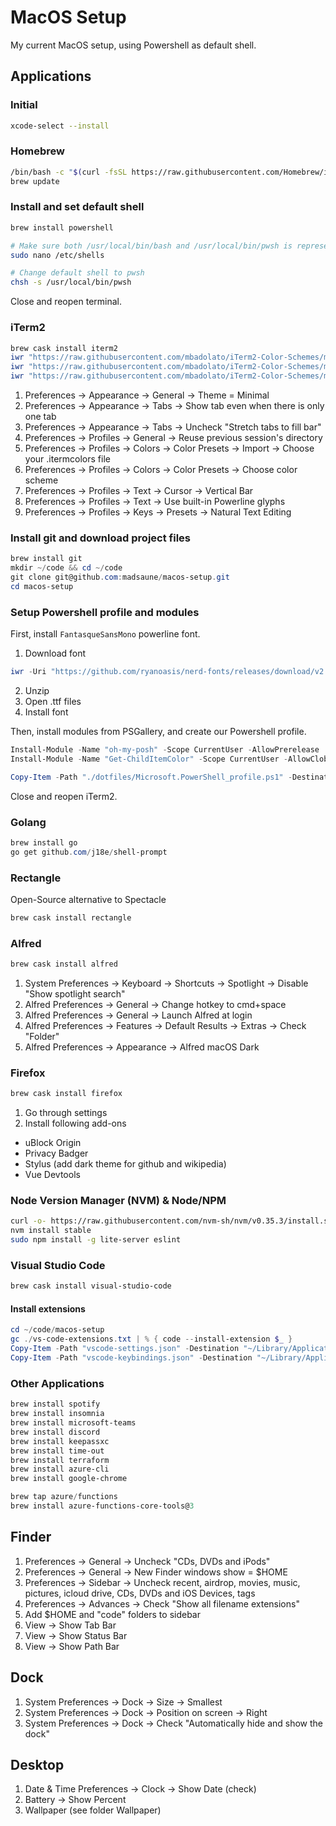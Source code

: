 # MacOS Setup

My current MacOS setup, using Powershell as default shell.

## Applications

### Initial

```bash
xcode-select --install
```

### Homebrew

```bash
/bin/bash -c "$(curl -fsSL https://raw.githubusercontent.com/Homebrew/install/master/install.sh)"
brew update
```

### Install and set default shell

```bash
brew install powershell

# Make sure both /usr/local/bin/bash and /usr/local/bin/pwsh is represented
sudo nano /etc/shells

# Change default shell to pwsh
chsh -s /usr/local/bin/pwsh
```

Close and reopen terminal.

### iTerm2

```powershell
brew cask install iterm2
iwr "https://raw.githubusercontent.com/mbadolato/iTerm2-Color-Schemes/master/schemes/Dracula%2B.itermcolors" -outfile "~/Downloads/Dracula+.itermcolors"
iwr "https://raw.githubusercontent.com/mbadolato/iTerm2-Color-Schemes/master/schemes/Gruvbox%20Dark.itermcolors" -outfile "~/Downloads/Gruvbox Dark.itermcolors"
iwr "https://raw.githubusercontent.com/mbadolato/iTerm2-Color-Schemes/master/schemes/Andromeda.itermcolors" -outfile "~/Downloads/Andromeda.itermcolors"
```

1. Preferences -> Appearance -> General -> Theme = Minimal
2. Preferences -> Appearance -> Tabs -> Show tab even when there is only one tab
2. Preferences -> Appearance -> Tabs -> Uncheck "Stretch tabs to fill bar"
3. Preferences -> Profiles -> General -> Reuse previous session's directory
4. Preferences -> Profiles -> Colors -> Color Presets -> Import -> Choose your .itermcolors file
4. Preferences -> Profiles -> Colors -> Color Presets -> Choose color scheme
5. Preferences -> Profiles -> Text -> Cursor -> Vertical Bar
6. Preferences -> Profiles -> Text -> Use built-in Powerline glyphs
7. Preferences -> Profiles -> Keys -> Presets -> Natural Text Editing


### Install git and download project files

```powershell
brew install git
mkdir ~/code && cd ~/code
git clone git@github.com:madsaune/macos-setup.git
cd macos-setup
```

### Setup Powershell profile and modules

First, install `FantasqueSansMono` powerline font.

1. Download font
  ```powershell
  iwr -Uri "https://github.com/ryanoasis/nerd-fonts/releases/download/v2.1.0/FantasqueSansMono.zip" -OutFile "~/Downloads/FantasqueSansMono.zip"
  ```
2. Unzip
3. Open .ttf files
4. Install font

Then, install modules from PSGallery, and create our Powershell profile.

```powershell
Install-Module -Name "oh-my-posh" -Scope CurrentUser -AllowPrerelease
Install-Module -Name "Get-ChildItemColor" -Scope CurrentUser -AllowClobber

Copy-Item -Path "./dotfiles/Microsoft.PowerShell_profile.ps1" -Destination $profile
```

Close and reopen iTerm2.

### Golang

```powershell
brew install go
go get github.com/j18e/shell-prompt
```

### Rectangle

Open-Source alternative to Spectacle

```powershell
brew cask install rectangle
```

### Alfred

```powershell
brew cask install alfred
```

1. System Preferences -> Keyboard -> Shortcuts -> Spotlight -> Disable "Show spotlight search"
2. Alfred Preferences -> General -> Change hotkey to cmd+space 
3. Alfred Preferences -> General -> Launch Alfred at login
4. Alfred Preferences -> Features -> Default Results -> Extras -> Check "Folder"
5. Alfred Preferences -> Appearance -> Alfred macOS Dark

### Firefox

```powershell
brew cask install firefox
```

1. Go through settings
2. Install following add-ons
  * uBlock Origin
  * Privacy Badger
  * Stylus (add dark theme for github and wikipedia)
  * Vue Devtools

### Node Version Manager (NVM) & Node/NPM

```bash
curl -o- https://raw.githubusercontent.com/nvm-sh/nvm/v0.35.3/install.sh | bash
nvm install stable
sudo npm install -g lite-server eslint
```

### Visual Studio Code

```powershell
brew cask install visual-studio-code
```

#### Install extensions

```powershell
cd ~/code/macos-setup
gc ./vs-code-extensions.txt | % { code --install-extension $_ }
Copy-Item -Path "vscode-settings.json" -Destination "~/Library/Application Support/Code/User/settings.json"
Copy-Item -Path "vscode-keybindings.json" -Destination "~/Library/Application Support/Code/User/keybindings.json"
```

### Other Applications

```powershell
brew install spotify
brew install insomnia
brew install microsoft-teams
brew install discord
brew install keepassxc
brew install time-out
brew install terraform
brew install azure-cli
brew install google-chrome

brew tap azure/functions
brew install azure-functions-core-tools@3
```

## Finder

1. Preferences -> General -> Uncheck "CDs, DVDs and iPods"
2. Preferences -> General -> New Finder windows show = $HOME
3. Preferences -> Sidebar -> Uncheck recent, airdrop, movies, music, pictures, icloud drive, CDs, DVDs and iOS Devices, tags
4. Preferences -> Advances -> Check "Show all filename extensions"
5. Add $HOME and "code" folders to sidebar
6. View -> Show Tab Bar
7. View -> Show Status Bar
8. View -> Show Path Bar

## Dock

1. System Preferences -> Dock -> Size -> Smallest
2. System Preferences -> Dock -> Position on screen -> Right
2. System Preferences -> Dock -> Check "Automatically hide and show the dock"

## Desktop

1. Date & Time Preferences -> Clock -> Show Date (check)
2. Battery -> Show Percent
3. Wallpaper (see folder Wallpaper)
